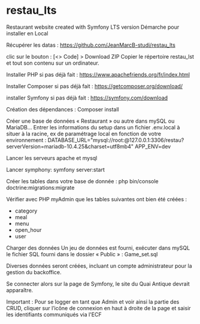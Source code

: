 # restau_lts
Restaurant website created with Symfony LTS version
Démarche pour installer en Local

Récupérer les datas :
https://github.com/JeanMarcB-studi/restau_lts 

clic sur le bouton : [<> Code]  > Download ZIP
Copier le répertoire restau_lst et tout son contenu sur un ordinateur.

Installer PHP si pas déjà fait :
https://www.apachefriends.org/fr/index.html 

Installer Composer si pas déjà fait :
https://getcomposer.org/download/

installer Symfony si pas déjà fait :
https://symfony.com/download 

Création des dépendances :
Composer install

Créer une base de données « Restaurant » ou autre dans mySQL ou MariaDB…
Entrer les informations du setup dans un fichier .env.local à situer à la racine, 
ex de paramétrage local en fonction de votre environnement :
DATABASE_URL="mysql://root:@127.0.0.1:3306/restau?serverVersion=mariadb-10.4.25&charset=utf8mb4"
APP_ENV=dev

Lancer les serveurs apache et mysql

Lancer symphony:
symfony server:start

Créer les tables dans votre base de donnée :
php bin/console doctrine:migrations:migrate

Vérifier avec PHP myAdmin que les tables suivantes ont bien été créées :
  
-	category
-	meal 
-	menu
-	open_hour
-	user
 
Charger des données
Un jeu de données est fourni, exécuter dans mySQL le fichier SQL fourni dans le dossier « Public » :
Game_set.sql

Diverses données seront créées, incluant un compte administrateur pour la gestion du backoffice.

Se connecter alors sur la page de Symfony, le site du Quai Antique devrait apparaître. 

Important :
Pour se logger en tant que Admin et voir ainsi la partie des CRUD, cliquer sur l’icône de connexion en haut à droite de la page et saisir
les identifiants communiqués via l'ECF
